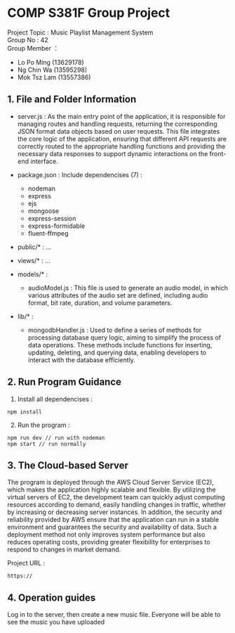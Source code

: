 # COMP S381F Group Project
Project Topic : Music Playlist Management System  
Group No : 42  
Group Member ：  
- Lo Po Ming (13629178)
- Ng Chin Wa (13595298)
- Mok Tsz Lam (13557386)


## 1. File and Folder Information
- server.js : As the main entry point of the application, it is responsible for managing routes and handling requests, returning the corresponding JSON format data objects based on user requests. This file integrates the core logic of the application, ensuring that different API requests are correctly routed to the appropriate handling functions and providing the necessary data responses to support dynamic interactions on the front-end interface.

- package.json : Include dependencises (7) :
    - nodeman
    - express
    - ejs
    - mongoose
    - express-session
    - express-formidable
    - fluent-ffmpeg
- public/* : ...
- views/* : ...
- models/* : 
    - audioModel.js : This file is used to generate an audio model, in which various attributes of the audio set are defined, including audio format, bit rate, duration, and volume parameters.
- lib/* : 
    - mongodbHandler.js : Used to define a series of methods for processing database query logic, aiming to simplify the process of data operations. These methods include functions for inserting, updating, deleting, and querying data, enabling developers to interact with the database efficiently.

## 2. Run Program Guidance
1. Install all dependencises :
```
npm install
```
2. Run the program :
```
npm run dev // run with nodeman
npm start // run normally
```

## 3. The Cloud-based Server
The program is deployed through the AWS Cloud Server Service (EC2), which makes the application highly scalable and flexible. By utilizing the virtual servers of EC2, the development team can quickly adjust computing resources according to demand, easily handling changes in traffic, whether by increasing or decreasing server instances. In addition, the security and reliability provided by AWS ensure that the application can run in a stable environment and guarantees the security and availability of data. Such a deployment method not only improves system performance but also reduces operating costs, providing greater flexibility for enterprises to respond to changes in market demand.

Project URL :

```
https://
```

## 4. Operation guides
Log in to the server, then create a new music file. Everyone will be able to see the music you have uploaded




